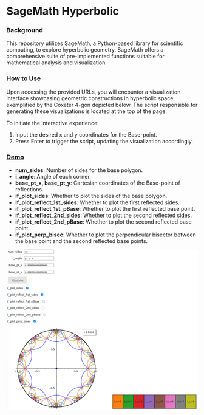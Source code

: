 # SageMath Hyperbolic

### Background
This repository utilizes SageMath, a Python-based library for scientific computing, to explore hyperbolic geometry. SageMath offers a comprehensive suite of pre-implemented functions suitable for mathematical analysis and visualization.

### How to Use
Upon accessing the provided URLs, you will encounter a visualization interface showcasing geometric constructions in hyperbolic space, exemplified by the Coxeter 4-gon depicted below. The script responsible for generating these visualizations is located at the top of the page.

To initiate the interactive experience:
1. Input the desired x and y coordinates for the Base-point.
2. Press Enter to trigger the script, updating the visualization accordingly.

### [Demo](https://sagecell.sagemath.org/?q=zhjlgi)
- **num_sides**: Number of sides for the base polygon.
- **i_angle**: Angle of each corner.
- **base_pt_x, base_pt_y**: Cartesian coordinates of the Base-point of reflections.
- **if_plot_sides**: Whether to plot the sides of the base polygon.
- **if_plot_reflect_1st_sides**: Whether to plot the first reflected sides.
- **if_plot_reflect_1st_pBase**: Whether to plot the first reflected base point.
- **if_plot_reflect_2nd_sides**: Whether to plot the second reflected sides.
- **if_plot_reflect_2nd_pBase**: Whether to plot the second reflected base point.
- **if_plot_perp_bisec**: Whether to plot the perpendicular bisector between the base point and the second reflected base points.

![Coxeter 4-gon](./demo.png)

